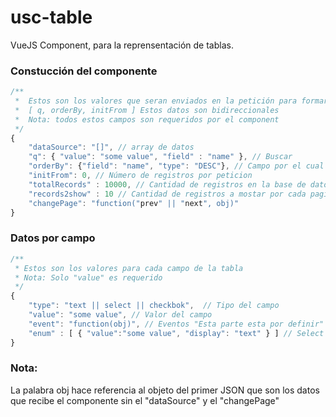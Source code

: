 # usc-table

VueJS Component, para la reprensentación de tablas.

### Constucción del componente
```javascript
/**
 *  Estos son los valores que seran enviados en la petición para formar la consulta sql
 *  [ q, orderBy, initFrom ] Estos datos son bidireccionales
 *  Nota: todos estos campos son requeridos por el component
 */
{
	"dataSource": "[]", // array de datos
	"q": { "value": "some value", "field" : "name" }, // Buscar
	"orderBy": {"field": "name", "type": "DESC"}, // Campo por el cual se va a ordenar
	"initFrom": 0, // Número de registros por peticion
	"totalRecords" : 10000, // Cantidad de registros en la base de datos para la paginacion
	"records2show" : 10 // Cantidad de registros a mostar por cada pagina
	"changePage": "function("prev" || "next", obj)"
}
```

### Datos por campo
```javascript
/**
 * Estos son los valores para cada campo de la tabla
 * Nota: Solo "value" es requerido
 */
{
	"type": "text || select || checkbok",  // Tipo del campo
	"value": "some value", // Valor del campo
	"event": "function(obj)", // Eventos "Esta parte esta por definir"
	"enum" : [ { "value":"some value", "display": "text" } ] // Select options o checkox value 
}

```

### Nota: 
La palabra obj hace referencia al objeto del primer JSON que son los datos que recibe el componente sin el "dataSource" y el "changePage"